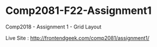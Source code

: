 # Comp2081-F22-Assignment1
Comp2018 - Assignment 1 - Grid Layout

Live Site : http://frontendgeek.com/comp2081/assignment1/
